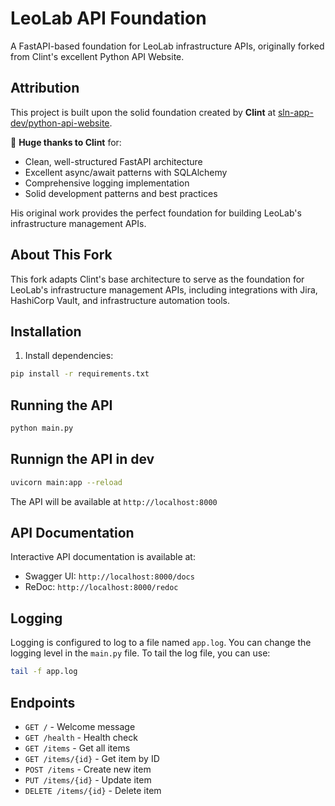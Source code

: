 # LeoLab API Foundation

A FastAPI-based foundation for LeoLab infrastructure APIs, originally forked from Clint's excellent Python API Website.

## Attribution

This project is built upon the solid foundation created by **Clint** at [sln-app-dev/python-api-website](https://github.com/sln-app-dev/python-api-website). 

🙏 **Huge thanks to Clint** for:
- Clean, well-structured FastAPI architecture
- Excellent async/await patterns with SQLAlchemy
- Comprehensive logging implementation
- Solid development patterns and best practices

His original work provides the perfect foundation for building LeoLab's infrastructure management APIs.

## About This Fork

This fork adapts Clint's base architecture to serve as the foundation for LeoLab's infrastructure management APIs, including integrations with Jira, HashiCorp Vault, and infrastructure automation tools.

## Installation

1. Install dependencies:
```bash
pip install -r requirements.txt
```

## Running the API

```bash
python main.py
```

## Runnign the API in dev
```bash
uvicorn main:app --reload
```

The API will be available at `http://localhost:8000`

## API Documentation

Interactive API documentation is available at:
- Swagger UI: `http://localhost:8000/docs`
- ReDoc: `http://localhost:8000/redoc`

## Logging
Logging is configured to log to a file named `app.log`. You can change the logging level in the `main.py` file. To tail the log file, you can use:
```bash
tail -f app.log
``` 

## Endpoints

- `GET /` - Welcome message
- `GET /health` - Health check
- `GET /items` - Get all items
- `GET /items/{id}` - Get item by ID
- `POST /items` - Create new item
- `PUT /items/{id}` - Update item
- `DELETE /items/{id}` - Delete item
